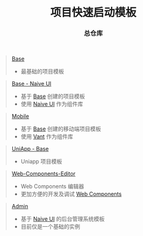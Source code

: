 <h1 align="center">项目快速启动模板</h1>
<h3 align="center">总仓库</h3>

<br>

> [Base](https://github.com/MoomFE-Starter-Template/Base)
>   - 最基础的项目模板

> [Base - Naive UI](https://github.com/MoomFE-Starter-Template/Base-Naive-UI)
>   - 基于 [Base](https://github.com/MoomFE-Starter-Template/Base) 创建的项目模板
>   - 使用 [Naive UI](https://www.naiveui.com/zh-CN/os-theme) 作为组件库

> [Mobile](https://github.com/MoomFE-Starter-Template/Mobile)
>   - 基于 [Base](https://github.com/MoomFE-Starter-Template/Base) 创建的移动端项目模板
>   - 使用 [Vant](https://vant-contrib.gitee.io/vant/#/zh-CN) 作为组件库

> [UniApp - Base](https://github.com/MoomFE-Starter-Template/UniApp-Base)
>   - Uniapp 项目模板

> [Web-Components-Editor](https://github.com/MoomFE-Starter-Template/Web-Components-Editor)
>   - Web Components 编辑器
>   - 更加方便的开发及调试 [Web Components](https://developer.mozilla.org/zh-CN/docs/Web/Web_Components)

> [Admin](https://github.com/MoomFE-Starter-Template/Admin)
>   - 基于 [Naive UI](https://www.naiveui.com/zh-CN/os-theme) 的后台管理系统模板
>   - 目前仅是一个基础的实例
